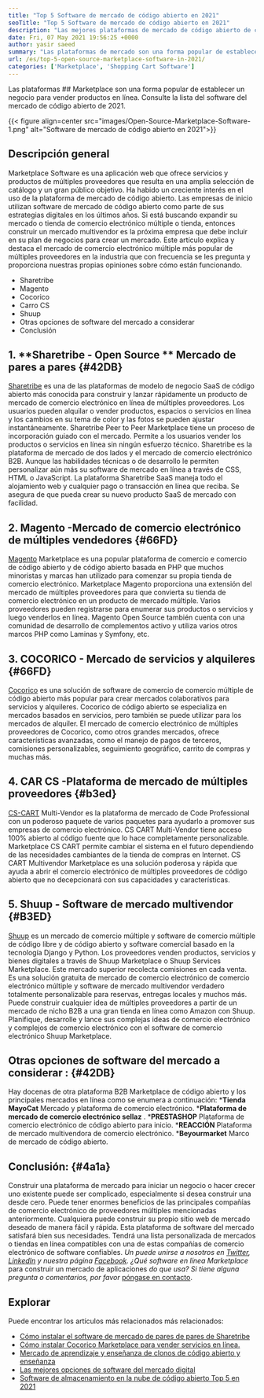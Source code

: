 ```yaml
---
title: "Top 5 Software de mercado de código abierto en 2021" 
seoTitle: "Top 5 Software de mercado de código abierto en 2021" 
description: "Las mejores plataformas de mercado de código abierto de comercio electrónico de comercio electrónico de comercio electrónico autohostado para construir tiendas en línea, que venden productos físicos y digitales." 
date: Fri, 07 May 2021 19:56:25 +0000
author: yasir saeed
summary: "Las plataformas de mercado son una forma popular de establecer un negocio para vender productos en línea. Consulte la lista del software del mercado de código abierto de 2021." 
url: /es/top-5-open-source-marketplace-software-in-2021/
categories: ['Marketplace', 'Shopping Cart Software']
---
```


Las plataformas ## Marketplace son una forma popular de establecer un negocio para vender productos en línea. Consulte la lista del software del mercado de código abierto de 2021.

{{< figure align=center src="images/Open-Source-Marketplace-Software-1.png" alt="Software de mercado de código abierto en 2021">}}


## **Descripción general**
Marketplace Software es una aplicación web que ofrece servicios y productos de múltiples proveedores que resulta en una amplia selección de catálogo y un gran público objetivo. Ha habido un creciente interés en el uso de la plataforma de mercado de código abierto. Las empresas de inicio utilizan software de mercado de código abierto como parte de sus estrategias digitales en los últimos años. Si está buscando expandir su mercado o tienda de comercio electrónico múltiple o tienda, entonces construir un mercado multivendor es la próxima empresa que debe incluir en su plan de negocios para crear un mercado.
Este artículo explica y destaca el mercado de comercio electrónico múltiple más popular de múltiples proveedores en la industria que con frecuencia se les pregunta y proporciona nuestras propias opiniones sobre cómo están funcionando.
  * Sharetribe
  * Magento
  * Cocorico
  * Carro CS
  * Shuup
  * Otras opciones de software del mercado a considerar
  * Conclusión

## 1. **Sharetribe  **- Open Source **  Mercado de pares a pares** {#42DB}
[Sharetribe][1] es una de las plataformas de modelo de negocio SaaS de código abierto más conocida para construir y lanzar rápidamente un producto de mercado de comercio electrónico en línea de múltiples proveedores. Los usuarios pueden alquilar o vender productos, espacios o servicios en línea y los cambios en su tema de color y las fotos se pueden ajustar instantáneamente. Sharetribe Peer to Peer Marketplace tiene un proceso de incorporación guiado con el mercado. Permite a los usuarios vender los productos o servicios en línea sin ningún esfuerzo técnico. Sharetribe es la plataforma de mercado de dos lados y el mercado de comercio electrónico B2B.
Aunque las habilidades técnicas o de desarrollo le permiten personalizar aún más su software de mercado en línea a través de CSS, HTML o JavaScript. La plataforma Sharetribe SaaS maneja todo el alojamiento web y cualquier pago o transacción en línea que reciba. Se asegura de que pueda crear su nuevo producto SaaS de mercado con facilidad.

## 2. **Magento** -Mercado de comercio electrónico de múltiples vendedores   {#66FD}
[Magento][2] Marketplace es una popular plataforma de comercio e comercio de código abierto y de código abierto basada en PHP que muchos minoristas y marcas han utilizado para comenzar su propia tienda de comercio electrónico. Marketplace Magento proporciona una extensión del mercado de múltiples proveedores para que convierta su tienda de comercio electrónico en un producto de mercado múltiple. Varios proveedores pueden registrarse para enumerar sus productos o servicios y luego venderlos en línea. Magento Open Source también cuenta con una comunidad de desarrollo de complementos activo y utiliza varios otros marcos PHP como Laminas y Symfony, etc.

## 3. **COCORICO**  - Mercado de servicios y alquileres   {#66FD}
[Cocorico][3] es una solución de software de comercio de comercio múltiple de código abierto más popular para crear mercados colaborativos para servicios y alquileres. Cocorico de código abierto se especializa en mercados basados ​​en servicios, pero también se puede utilizar para los mercados de alquiler. El mercado de comercio electrónico de múltiples proveedores de Cocorico, como otros grandes mercados, ofrece características avanzadas, como el manejo de pagos de terceros, comisiones personalizables, seguimiento geográfico, carrito de compras y muchas más.

## 4. **CAR CS** -Plataforma de mercado de múltiples proveedores   {#b3ed}
[CS-CART][4] Multi-Vendor es la plataforma de mercado de Code Professional con un poderoso paquete de varios paquetes para ayudarlo a promover sus empresas de comercio electrónico. CS CART Multi-Vendor tiene acceso 100% abierto al código fuente que lo hace completamente personalizable. Marketplace CS CART permite cambiar el sistema en el futuro dependiendo de las necesidades cambiantes de la tienda de compras en Internet. CS CART Multivendor Marketplace es una solución poderosa y rápida que ayuda a abrir el comercio electrónico de múltiples proveedores de código abierto que no decepcionará con sus capacidades y características.

## 5. **Shuup**  - Software de mercado multivendor   {#B3ED}
[Shuup][5] es un mercado de comercio múltiple y software de comercio múltiple de código libre y de código abierto y software comercial basado en la tecnología Django y Python. Los proveedores venden productos, servicios y bienes digitales a través de Shuup Marketplace o Shuup Services Marketplace. Este mercado superior recolecta comisiones en cada venta. Es una solución gratuita de mercado de comercio electrónico de comercio electrónico múltiple y software de mercado multivendor verdadero totalmente personalizable para reservas, entregas locales y muchos más. Puede construir cualquier idea de múltiples proveedores a partir de un mercado de nicho B2B a una gran tienda en línea como Amazon con Shuup. Planifique, desarrolle y lance sus complejas ideas de comercio electrónico y complejos de comercio electrónico con el software de comercio electrónico Shuup Marketplace.

## **Otras opciones de software del mercado a considerar** :   {#42DB}
Hay docenas de otra plataforma B2B Marketplace de código abierto y los principales mercados en línea como se enumera a continuación:
  ***Tienda MayoCat**  Mercado y plataforma de comercio electrónico.
  ***Plataforma de mercado de comercio electrónico sellaz** .
  ***PRESTASHOP**  Plataforma de comercio electrónico de código abierto para inicio.
  ***REACCIÓN**  Plataforma de mercado multivendora de comercio electrónico.
  ***Beyourmarket**  Marco de mercado de código abierto.

## **Conclusión:** {#4a1a}
Construir una plataforma de mercado para iniciar un negocio o hacer crecer uno existente puede ser complicado, especialmente si desea construir una desde cero. Puede tener enormes beneficios de las principales compañías de comercio electrónico de proveedores múltiples mencionadas anteriormente. Cualquiera puede construir su propio sitio web de mercado deseado de manera fácil y rápida. Esta plataforma de software del mercado satisfará bien sus necesidades. Tendrá una lista personalizada de mercados o tiendas en línea compatibles con una de estas compañías de comercio electrónico de software confiables.
_Un puede unirse a nosotros en [Twitter][6], [LinkedIn][7] y nuestra página [Facebook][8]. ¿Qué software en línea Marketplace_ para construir un mercado de aplicaciones _do que usa? Si tiene alguna pregunta o comentarios, por favor_ [póngase en contacto][9].

## Explorar
Puede encontrar los artículos más relacionados más relacionados:
  * [Cómo instalar el software de mercado de pares de pares de Sharetribe][10]
  * [Cómo instalar Cocorico Marketplace para vender servicios en línea.][11]
  * [Mercado de aprendizaje y enseñanza de clonos de código abierto y enseñanza][12]
  * [Las mejores opciones de software del mercado digital][13]
  * [Software de almacenamiento en la nube de código abierto Top 5 en 2021][14]

  
[1]: https://www.sharetribe.com/
[2]: https://magento.com/
[3]: https://www.cocorico.io/en/
[4]: https://www.cs-cart.com/
[5]: https://www.shuup.com/
[6]: https://twitter.com/containerize_co
[7]: https://www.linkedin.com/company/containerize/
[8]: http://facebook.com/containerize
[9]: mailto:yasir.saeed@aspose.com
[10]: https://products.containerize.com/marketplace/sharetribe/
[11]: https://products.containerize.com/marketplace/cocorico/
[12]: https://products.containerize.com/marketplace/edurge/
[13]: https://products.containerize.com/marketplace/
[14]: https://blog.containerize.com/backup-and-sync-software/top-5-open-source-cloud-storage-software-in-2021/
